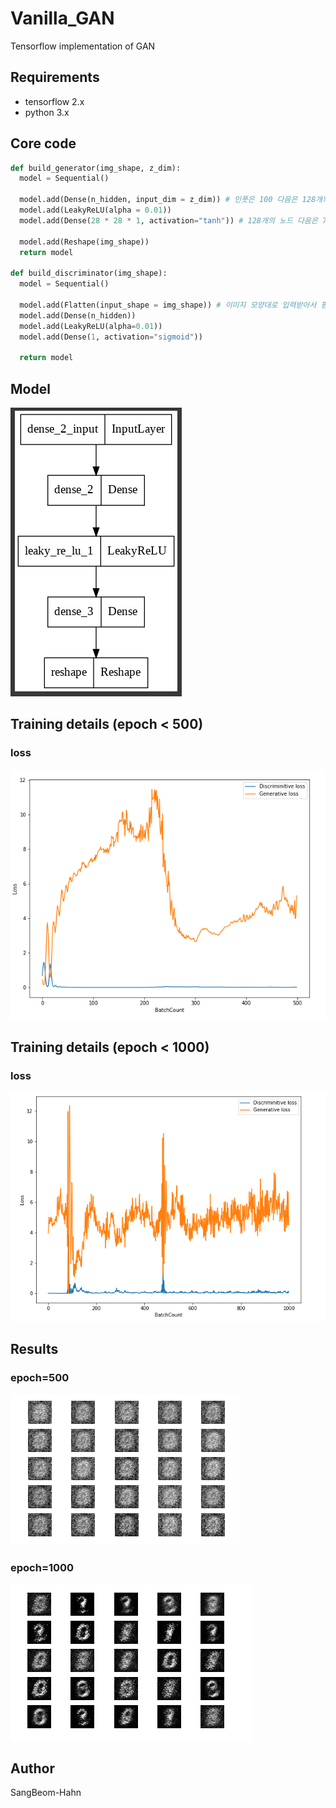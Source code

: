 # Vanilla_GAN
Tensorflow implementation of GAN

## Requirements
* tensorflow 2.x
* python 3.x

## Core code
```python
def build_generator(img_shape, z_dim):
  model = Sequential()

  model.add(Dense(n_hidden, input_dim = z_dim)) # 인풋은 100 다음은 128개의 노드
  model.add(LeakyReLU(alpha = 0.01))
  model.add(Dense(28 * 28 * 1, activation="tanh")) # 128개의 노드 다음은 784개의 노드

  model.add(Reshape(img_shape))
  return model
  
def build_discriminator(img_shape):
  model = Sequential()

  model.add(Flatten(input_shape = img_shape)) # 이미지 모양대로 입력받아서 폄
  model.add(Dense(n_hidden))
  model.add(LeakyReLU(alpha=0.01))
  model.add(Dense(1, activation="sigmoid"))

  return model
```

## Model
![model](./assests/model.png)



## Training details (epoch < 500)

### loss
![loss_G_500](./assests/loss_graph1.PNG)


## Training details (epoch < 1000)

### loss
![loss_G_1000](./assests/loss_graph2.PNG)

## Results
### epoch=500
![test1](./assests/test1.PNG)

### epoch=1000
![test2](./assests/test2.PNG)


## Author
SangBeom-Hahn
